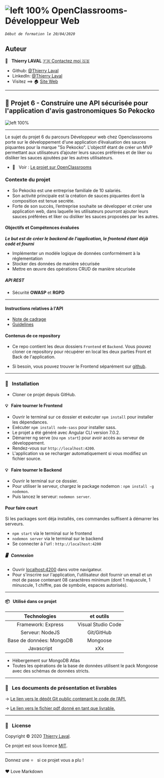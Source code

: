# ![left 100%](https://github.com/thierry-laval/archives/blob/master/images/Logo_OpenClassrooms.png?raw=true) OpenClassrooms-Développeur Web

_`Début de formation le 20/04/2020`_

## Auteur

👤 &nbsp; **Thierry LAVAL** [🇫🇷 Contactez moi 🇬🇧](<thierrylaval@gmx.com>)

* Github: [@Thierry Laval](https://github.com/thierry-laval)
* LinkedIn: [@Thierry Laval](https://www.linkedin.com/in/thierry-laval)
* Visitez ==> 🏠 [Site Web](https://thierrylaval.dev)

***

## 📎 Projet 6 - Construire une API sécurisée pour l'application d'avis gastronomiques So Pekocko

![left 100%](Instructions/logo.jpg)
***

Le sujet du projet 6 du parcours Développeur web chez Openclassrooms porte sur le développement d'une application d’évaluation des sauces piquantes pour la marque "So Pekocko". L'objectif étant de créer un MVP permettant aux utilisateurs d’ajouter leurs sauces préférées et de liker ou disliker les sauces ajoutées par les autres utilisateurs.

* 👀  &nbsp; Voir : [Le projet sur OpenClassrooms](https://openclassrooms.com/fr/projects/676/assignment "Cliquez pour voir le projet")

### Contexte du projet

* So Pekocko est une entreprise familiale de 10 salariés.
* Son activité principale est la création de sauces piquantes dont la composition est tenue secrète.
* Forte de son succès, l’entreprise souhaite se développer et créer une application web, dans laquelle les utilisateurs pourront ajouter leurs sauces préférées et liker ou disliker les sauces proposées par les autres.

#### Objectifs et Compétences évaluées

***Le but est de créer le backend de l'application, le frontend étant déjà codé et fourni***

* Implémenter un modèle logique de données conformément à la réglementation
* Stocker des données de manière sécurisée
* Mettre en œuvre des opérations CRUD de manière sécurisée

##### API REST

* Sécurité **OWASP** et **RGPD**

***

#### Instructions relatives à l'API

* [Note de cadrage](Instructions/Cadrage.pdf)
* [Guidelines](Instructions/Guidelines.pdf)

#### Contenus de ce repository

* Ce repo contient les deux dossiers `Frontend` et `Backend`.
Vous pouvez cloner ce repository pour récupérer en local les deux parties Front et Back de l'application.

* Si besoin, vous pouvez trouver le Frontend séparément sur [github](https://github.com/OpenClassrooms-Student-Center/dwj-projet6).

***

### 🔨 &nbsp; Installation

* Cloner ce projet depuis GitHub.

#### 💡 &nbsp; Faire tourner le Frontend

* Ouvrir le terminal sur ce dossier et exécuter  `npm install` pour installer les dépendances.
* Exécuter `npm install node-sass` pour installer sass.
* Le projet a été généré avec Angular CLI version 7.0.2.
* Démarrer ng serve (ou `npm start`) pour avoir accès au serveur de développement.
* Rendez-vous sur `http://localhost:4200`.
* L'application va se recharger automatiquement si vous modifiez un fichier source.

#### 💡 &nbsp; Faire tourner le Backend

* Ouvrir le terminal sur ce dossier.
* Pour utiliser le serveur, chargez le package nodemon : `npm install -g nodemon`.
* Puis lancez le serveur: `nodemon server`.

#### Pour faire court

Si les packages sont déja installés, ces commandes suffisent à démarrer les serveurs.

* `npm start` via le terminal sur le frontend
* `nodemon server` via le terminal sur le backend
* Se connecter à l'url : `http://localhost:4200`

##### 🖥 &nbsp; Connexion

* Ouvrir [localhost:4200](http://localhost:4200/) dans votre navigateur.
* Pour s'inscrire sur l'application, l'utilisateur doit fournir un email et un mot de passe contenant 08 caractères minimum (dont 1 majuscule, 1 minuscule, 1 chiffre, pas de symbole, espaces autorisés).

***

#### 📦  &nbsp; Utilisé dans ce projet

| Technologies             | et outils          |
|:------------------------:|:------------------:|
| Framework: Express       | Visual Studio Code |
| Serveur: NodeJS          | Git/GitHub         |
| Base de données: MongoDB | Mongoose           |
| Javascript               | xXx                |

* Hébergement sur MongoDB Atlas
* Toutes les opérations de la base de données utilisent le pack Mongoose avec des schémas de données stricts.

***

### 🚦 &nbsp; Les documents de présentation et livrables

→ [Le lien vers le dépôt Git public contenant le code de l’API.](https://github.com/thierry-laval/so_pekocko)

→ [Le lien vers le fichier pdf donné en tant que livrable.](https://drive.google.com/file/d/1XXAiwnn27O38xPH-HlFFoFYgR69VlH0f/view?usp=sharing)

***

### 📝 &nbsp; License

Copyright © 2020 [Thierry Laval](https://github.com/thierry-laval).

Ce projet est sous licence [MIT](/backend/LICENCE).

[Voir mon travail]: <InsertUrl>

[Template]: <InsertUrl>

[Git project]: https://github.com/thierry-laval/so_pekocko

***

Donnez une ⭐️ &nbsp; si ce projet vous a plu !

<p>&hearts; Love Markdown<p>
